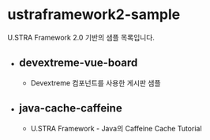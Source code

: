 # ustraframework2-sample
U.STRA Framework 2.0 기반의 샘플 목록입니다.

- devextreme-vue-board
  - 
  - Devextreme 컴포넌트를 사용한 게시판 샘플

- java-cache-caffeine
  -
  - U.STRA Framework - Java의 Caffeine Cache Tutorial

